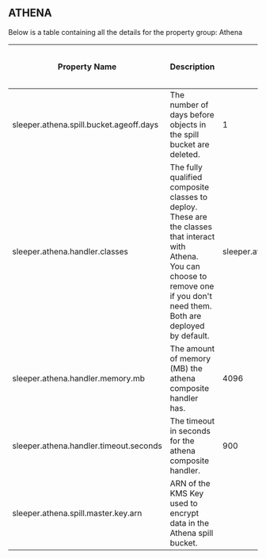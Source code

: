 ## ATHENA

Below is a table containing all the details for the property group: Athena

| Property Name                           | Description                                                                                                                                                                          | Default Value                                                                                             | Run CdkDeploy When Changed |
|-----------------------------------------|--------------------------------------------------------------------------------------------------------------------------------------------------------------------------------------|-----------------------------------------------------------------------------------------------------------|----------------------------|
| sleeper.athena.spill.bucket.ageoff.days | The number of days before objects in the spill bucket are deleted.                                                                                                                   | 1                                                                                                         | true                       |
| sleeper.athena.handler.classes          | The fully qualified composite classes to deploy. These are the classes that interact with Athena. You can choose to remove one if you don't need them. Both are deployed by default. | sleeper.athena.composite.SimpleCompositeHandler,sleeper.athena.composite.IteratorApplyingCompositeHandler | true                       |
| sleeper.athena.handler.memory.mb        | The amount of memory (MB) the athena composite handler has.                                                                                                                          | 4096                                                                                                      | true                       |
| sleeper.athena.handler.timeout.seconds  | The timeout in seconds for the athena composite handler.                                                                                                                             | 900                                                                                                       | true                       |
| sleeper.athena.spill.master.key.arn     | ARN of the KMS Key used to encrypt data in the Athena spill bucket.                                                                                                                  |                                                                                                           | true                       |
